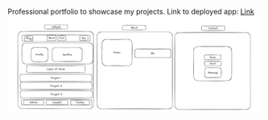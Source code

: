 Professional portfolio to showcase my projects.
Link to deployed app: [Link](https://github.com/mattflug/mflug-portfolio) 
![alt text](./src/assets/portfolio-excalidraw.png)